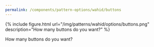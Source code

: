 ```yaml
---
permalink: /components/pattern-options/wahid/buttons
---
```

{% include figure.html url="/img/patterns/wahid/options/buttons.png" description="How many buttons do you want?" %}

How many buttons do you want?
